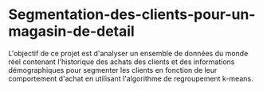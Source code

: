 # Segmentation-des-clients-pour-un-magasin-de-detail
L'objectif de ce projet est d'analyser un ensemble de données du monde réel contenant l'historique des achats des clients et des informations démographiques pour segmenter les clients en fonction de leur comportement d'achat en utilisant l'algorithme de regroupement k-means.

